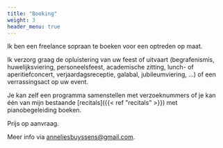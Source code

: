```yaml
---
title: "Booking"
weight: 3
header_menu: true
---
```


Ik ben een freelance sopraan te boeken voor een optreden op maat.

Ik verzorg graag de opluistering van uw feest of uitvaart (begrafenismis, huwelijksviering, personeelsfeest,
academische zitting, lunch- of aperitiefconcert, verjaardagsreceptie, galabal, jubileumviering,
...) of een verrassingsact op uw event.

Je kan zelf een programma samenstellen met verzoeknummers of je kan één van mijn bestaande [recitals]({{< ref "recitals" >}}) met pianobegeleiding boeken.

Prijs op aanvraag.

Meer info via [anneliesbuyssens@gmail.com](mailto:anneliesbuyssens@gmail.com).